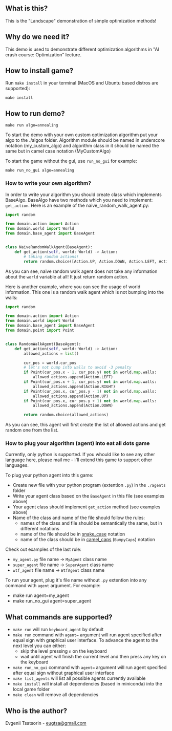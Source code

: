 ## What is this?

This is the "Landscape" demonstration of simple optimization methods!

## Why do we need it?

This demo is used to demonstrate different optimization algorithms in "AI crash course: Optimization" lecture.

## How to install game?

Run `make install` in your terminal (MacOS and Ubuntu based distros are supported):

```shell
make install
```

## How to run demo?

```shell
make run algo=annealing 
```

To start the demo with your own custom optimization algorithm put your algo to the ./algos folder. Algorithm module should be named in underscore notation (my_custom_algo) and algorithm class in it should be named the same but in camel case notation (MyCustomAlgo)

To start the game without the gui, use `run_no_gui` for example:

```shell
make run_no_gui algo=annealing
``` 

### How to write your own algorithm?

In order to write your algorithm you should create class which implements BaseAlgo. BaseAlgo have two methods which you need to implement: ``get_action``. Here is an example of the naive_random_walk_agent.py:


```python
import random

from domain.action import Action
from domain.world import World
from domain.base_agent import BaseAgent


class NaiveRandomWalkAgent(BaseAgent):
    def get_action(self, world: World) -> Action:
        # taking random actions!
        return random.choice([Action.UP, Action.DOWN, Action.LEFT, Action.RIGHT])
``` 

As you can see, naive random walk agent does not take any information about the ``world`` variable at all! It just return random action.

Here is another example, where you can see the usage of world information. This one is a random walk agent which is not bumping into the walls:


```python
import random

from domain.action import Action
from domain.world import World
from domain.base_agent import BaseAgent
from domain.point import Point


class RandomWalkAgent(BaseAgent):
    def get_action(self, world: World) -> Action:
        allowed_actions = list()

        cur_pos = world.cur_pos
        # let's not bump into walls to avoid -3 penalty
        if Point(cur_pos.x - 1, cur_pos.y) not in world.map.walls:
            allowed_actions.append(Action.LEFT)
        if Point(cur_pos.x + 1, cur_pos.y) not in world.map.walls:
            allowed_actions.append(Action.RIGHT)
        if Point(cur_pos.x, cur_pos.y - 1) not in world.map.walls:
            allowed_actions.append(Action.UP)
        if Point(cur_pos.x, cur_pos.y + 1) not in world.map.walls:
            allowed_actions.append(Action.DOWN)

        return random.choice(allowed_actions)
``` 

As you can see, this agent will first create the list of allowed actions and get random one from the list. 

### How to plug your algorithm (agent) into eat all dots game

Currently, only python is supported. If you whould like to see any other language here, please mail me - I'll extend this game to support other languages.

To plug your python agent into this game:

- Create new file with your python program (extention ``.py``) in the ``./agents`` folder
- Write your agent class based on the ``BaseAgent`` in this file (see examples above)
- Your agent class should implement ``get_action`` method (see examples above)
- Name of the class and name of the file should follow the rules:
    - names of the class and file should be semantically the same, but in different notations
    - name of the file should be in [snake_case](https://en.wikipedia.org/wiki/Snake_case) notation
    - name of the class should be in [camel_caps](https://en.wikipedia.org/wiki/Camel_case) (``BumpyCaps``) notation


Check out examples of the last rule:

- ``my_agent.py`` file name -> ``MyAgent`` class name
- ``super_agent`` file name -> ``SuperAgent`` class name
- ``wtf_agent`` file name -> ``WtfAgent`` class name

To run your agent, plug it's file name without ``.py`` extention into any command with ``agent`` argument. For example:

- make run agent=my_agent
- make run_no_gui agent=super_agent

## What commands are supported?

- ``make run`` will run ``keyboard_agent`` by default
- ``make run`` command with ``agent=`` argument will run agent specified after equal sign with graphical user interface. To advance the agent to the next level you can either:
    - skip the level pressing ``n`` on the keyboard
    - wait until agent will finish the current level and then press any key on the keyboard
- ``make run_no_gui`` command with ``agent=`` argument will run agent specified after equal sign without graphical user interface
- ``make list_agents`` will list all possible agents currently available
- ``make install`` will install all dependencies (based in miniconda) into the local game folder
- ``make clean`` will remove all dependencies

 
## Who is the author?

Evgenii Tsatsorin - eugtsa@gmail.com
